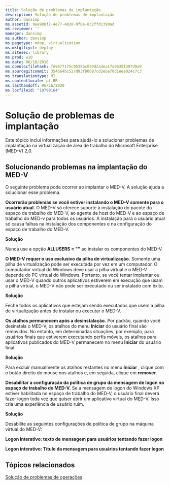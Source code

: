 ```yaml
---
title: Solução de problemas de implantação
description: Solução de problemas de implantação
author: dansimp
ms.assetid: 9ee980f2-4e77-4020-9f0e-8c2ffdc390ad
ms.reviewer: ''
manager: dansimp
ms.author: dansimp
ms.pagetype: mdop, virtualization
ms.mktglfcycl: deploy
ms.sitesec: library
ms.prod: w10
ms.date: 06/16/2016
ms.openlocfilehash: fe9677175c9538bc070d2adea17a96351397d9a0
ms.sourcegitcommit: 354664bc527d93f80687cd2eba70d1eea024c7c3
ms.translationtype: MT
ms.contentlocale: pt-BR
ms.lasthandoff: 06/26/2020
ms.locfileid: "10799164"
---
```

# Solução de problemas de implantação


Este tópico inclui informações para ajudá-lo a solucionar problemas de implantação na virtualização de área de trabalho do Microsoft Enterprise (MED-V) 2,0.

## Solucionando problemas na implantação do MED-V


O seguinte problema pode ocorrer ao implantar o MED-V. A solução ajuda a solucionar esse problema.

**Ocorrerão problemas se você estiver instalando o MED-V somente para o usuário atual.** O MED-V só oferece suporte à instalação do pacote do espaço de trabalho do MED-V, ao agente de host do MED-V e ao espaço de trabalho do MED-v para todos os usuários. A instalação para o usuário atual só causa falhas na instalação dos componentes e na configuração do espaço de trabalho do MED-V.

**Solução**

Nunca use a opção **ALLUSERS = ""** ao instalar os componentes do MED-V.

**O MED-V requer o uso exclusivo da pilha de virtualização.** Somente uma pilha de virtualização pode ser executada por vez em um computador. O computador virtual do Windows deve usar a pilha virtual e o MED-V depende do PC virtual do Windows. Portanto, se você tentar implantar ou usar o MED-V quando outros aplicativos estiverem em execução que usam a pilha virtual, o MED-V não pode ser executado ou ser instalado com êxito.

**Solução**

Feche todos os aplicativos que estejam sendo executados que usem a pilha de virtualização antes de instalar ou executar o MED-V.

**Os atalhos permanecem após a desinstalação.** Por padrão, quando você desinstala o MED-V, os atalhos do menu **Iniciar** do usuário final são removidos. No entanto, em determinadas situações, por exemplo, para usuários finais que estiverem executando perfis móveis, os atalhos para aplicativos publicados do MED-V permanecem no menu **Iniciar** do usuário final.

**Solução**

Para excluir manualmente os atalhos restantes no menu **Iniciar** , clique com o botão direito do mouse nos atalhos e, em seguida, clique em **remover**.

**Desabilitar a configuração da política de grupo da mensagem de logon no espaço de trabalho do MED-V.** Se a mensagem de logon do Windows XP estiver habilitada no espaço de trabalho do MED-V, o usuário final deverá fazer logon toda vez que quiser abrir um aplicativo virtual do MED-V. Isso cria uma experiência de usuário ruim.

**Solução**

Desabilite as seguintes configurações de política de grupo na máquina virtual do MED-V:

**Logon interativo: texto de mensagem para usuários tentando fazer logon**

**Logon interativo: Título da mensagem para usuários tentando fazer logon**

## Tópicos relacionados


[Solução de problemas de operações](operations-troubleshooting-medv2.md)

 

 





